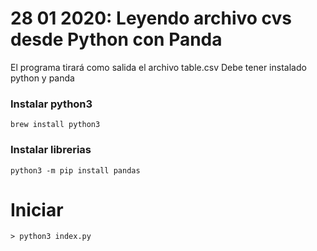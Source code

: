 # 28 01 2020: Leyendo archivo cvs desde Python con Panda

El programa tirará como salida el archivo table.csv
Debe tener instalado python y panda

### Instalar python3

```
brew install python3

```

### Instalar librerias

```
python3 -m pip install pandas

```


# Iniciar

```
> python3 index.py

```



